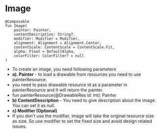 # Image
```
@Composable
fun Image(
    painter: Painter,
    contentDescription: String?,
    modifier: Modifier = Modifier,
    alignment: Alignment = Alignment.Center,
    contentScale: ContentScale = ContentScale.Fit,
    alpha: Float = DefaultAlpha,
    colorFilter: ColorFilter? = null
)
```
- To create an image, you need following parameters
- **a). Painter** - to load a drawable from resources you need to use painterResource.
- you need to pass drawable resource id as a parameter in painterResource and It will return the painter.
- fun painterResource(@DrawableRes id: Int): Painter
- **b) ContentDescription** - You need to give description about the image. You can set it as null.
- **c) Modifier (Optional)**
- If you don't use the modifier, Image will take the original resource size as size.  So use modifier to set the fixed size and avoid design related issues. 

